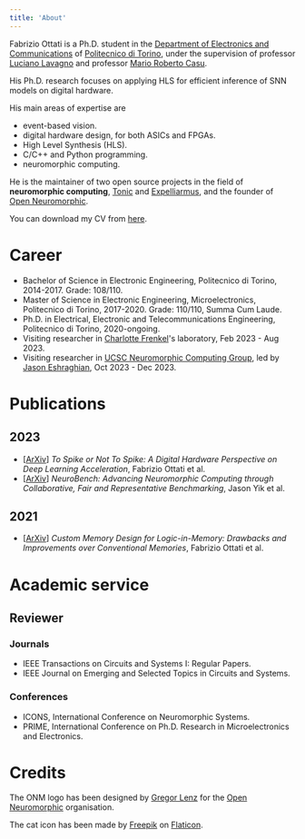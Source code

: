 ```yaml
---
title: 'About'
---
```


Fabrizio Ottati is a Ph.D. student in the [Department of Electronics and Communications](https://www.det.polito.it/) of [Politecnico di Torino](https://www.polito.it/), under the supervision of professor [Luciano Lavagno](https://scholar.google.com/citations?user=tRCNWC4AAAAJ&hl=en) and professor [Mario Roberto Casu](https://scholar.google.it/citations?user=qWQ_5fEAAAAJ&hl=en).

His Ph.D. research focuses on applying HLS for efficient inference of SNN models on digital hardware. 

His main areas of expertise are 
* event-based vision. 
* digital hardware design, for both ASICs and FPGAs.
* High Level Synthesis (HLS).
* C/C++ and Python programming.
* neuromorphic computing.

He is the maintainer of two open source projects in the field of **neuromorphic computing**, [Tonic](https://tonic.readthedocs.io) and [Expelliarmus](https://github.com/expelliarmus.readthedocs.io), and the founder of [Open Neuromorphic](https://open-neuromorphic.org).

You can download my CV from [here](/docs/CV.pdf).

# Career 

* Bachelor of Science in Electronic Engineering, Politecnico di Torino, 2014-2017. Grade: 108/110.
* Master of Science in Electronic Engineering, Microelectronics, Politecnico di Torino, 2017-2020. Grade: 110/110, Summa Cum Laude. 
* Ph.D. in Electrical, Electronic and Telecommunications Engineering, Politecnico di Torino, 2020-ongoing.
* Visiting researcher in [Charlotte Frenkel](https://chfrenkel.github.io/)'s laboratory, Feb 2023 - Aug 2023.
* Visiting researcher in [UCSC Neuromorphic Computing Group](https://ncg.ucsc.edu/), led by [Jason Eshraghian](https://jasoneshraghian.com/), Oct 2023 - Dec 2023.

# Publications

## 2023

* [[ArXiv](https://arxiv.org/abs/2306.15749)] *To Spike or Not To Spike: A Digital Hardware Perspective on Deep Learning Acceleration*, Fabrizio Ottati et al.
* [[ArXiv](https://arxiv.org/abs/2304.04640)] *NeuroBench: Advancing Neuromorphic Computing through Collaborative, Fair and Representative Benchmarking*, Jason Yik et al.

## 2021 

* [[ArXiv](https://arxiv.org/abs/2304.04995)] *Custom Memory Design for Logic-in-Memory: Drawbacks and Improvements over Conventional Memories*, Fabrizio Ottati et al.

# Academic service 

## Reviewer 

### Journals 

- IEEE Transactions on Circuits and Systems I: Regular Papers.
- IEEE Journal on Emerging and Selected Topics in Circuits and Systems.

### Conferences

- ICONS, International Conference on Neuromorphic Systems.
- PRIME, International Conference on Ph.D. Research in Microelectronics and Electronics.

# Credits

The ONM logo has been designed by [Gregor Lenz](https://lenzgregor.com) for the [Open Neuromorphic](https://open-neuromorphic.org) organisation.

The cat icon has been made by [Freepik](https://www.flaticon.com/authors/freepik) on [Flaticon](https://www.flaticon.com/).
